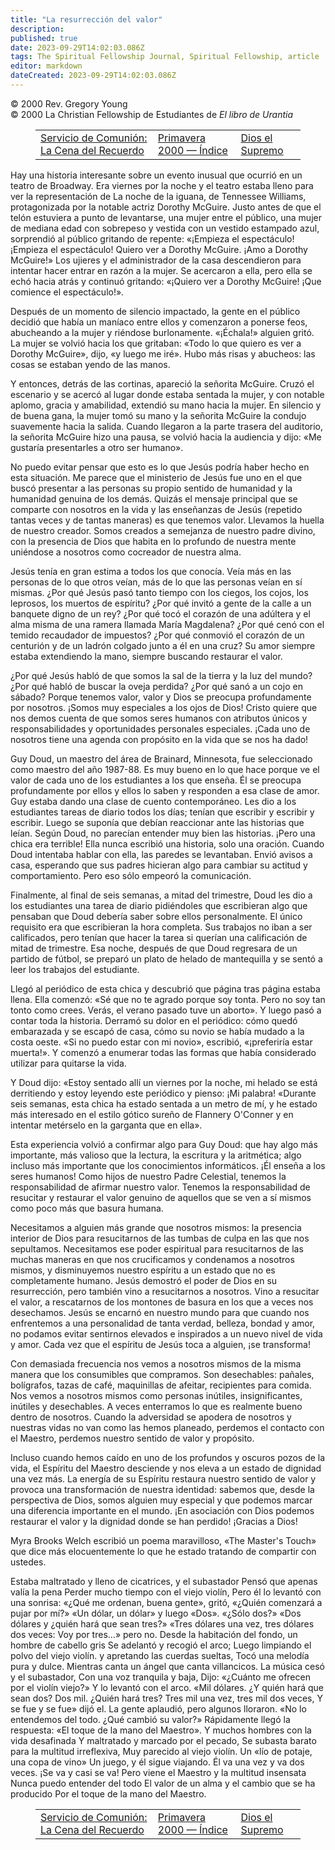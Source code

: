```yaml
---
title: "La resurrección del valor"
description: 
published: true
date: 2023-09-29T14:02:03.086Z
tags: The Spiritual Fellowship Journal, Spiritual Fellowship, article
editor: markdown
dateCreated: 2023-09-29T14:02:03.086Z
---
```


<p class="v-card v-sheet theme--light grey lighten-3 px-2">© 2000 Rev. Gregory Young<br>© 2000 La Christian Fellowship de Estudiantes de <i>El libro de Urantia</i ></p>
<figure class="table chapter-navigator">
  <table>
    <tbody>
      <tr>
        <td>
        <a href="/es/article/Spiritual_Fellowship_Journal/A_Communion_Service">
          <span class="mdi mdi-arrow-left-drop-circle"></span><span class="pl-2">Servicio de Comunión: La Cena del Recuerdo</span>
        </a>
        </td>
        <td>
        <a href="/es/index/articles_spiritual_fellowship_journal#primavera-2000">
          <span class="mdi mdi-book-open-variant"></span><span class="pl-2">Primavera 2000 — Índice</span>
        </a>
        </td>
        <td>
        <a href="/es/article/Spiritual_Fellowship_Journal/God_the_Supreme">
          <span class="pr-2">Dios el Supremo</span><span class="mdi mdi-arrow-right-drop-circle"></span>
        </a>
        </td>
      </tr>
    </tbody>
  </table>
</figure>



Hay una historia interesante sobre un evento inusual que ocurrió en un teatro de Broadway. Era viernes por la noche y el teatro estaba lleno para ver la representación de La noche de la iguana, de Tennessee Williams, protagonizada por la notable actriz Dorothy McGuire. Justo antes de que el telón estuviera a punto de levantarse, una mujer entre el público, una mujer de mediana edad con sobrepeso y vestida con un vestido estampado azul, sorprendió al público gritando de repente: «¡Empieza el espectáculo! ¡Empieza el espectáculo! Quiero ver a Dorothy McGuire. ¡Amo a Dorothy McGuire!» Los ujieres y el administrador de la casa descendieron para intentar hacer entrar en razón a la mujer. Se acercaron a ella, pero ella se echó hacia atrás y continuó gritando: «¡Quiero ver a Dorothy McGuire! ¡Que comience el espectáculo!».

Después de un momento de silencio impactado, la gente en el público decidió que había un maníaco entre ellos y comenzaron a ponerse feos, abucheando a la mujer y riéndose burlonamente. «¡Échala!» alguien gritó. La mujer se volvió hacia los que gritaban: «Todo lo que quiero es ver a Dorothy McGuire», dijo, «y luego me iré». Hubo más risas y abucheos: las cosas se estaban yendo de las manos.

Y entonces, detrás de las cortinas, apareció la señorita McGuire. Cruzó el escenario y se acercó al lugar donde estaba sentada la mujer, y con notable aplomo, gracia y amabilidad, extendió su mano hacia la mujer. En silencio y de buena gana, la mujer tomó su mano y la señorita McGuire la condujo suavemente hacia la salida. Cuando llegaron a la parte trasera del auditorio, la señorita McGuire hizo una pausa, se volvió hacia la audiencia y dijo: «Me gustaría presentarles a otro ser humano».

No puedo evitar pensar que esto es lo que Jesús podría haber hecho en esta situación. Me parece que el ministerio de Jesús fue uno en el que buscó presentar a las personas su propio sentido de humanidad y la humanidad genuina de los demás. Quizás el mensaje principal que se comparte con nosotros en la vida y las enseñanzas de Jesús (repetido tantas veces y de tantas maneras) es que tenemos valor. Llevamos la huella de nuestro creador. Somos creados a semejanza de nuestro padre divino, con la presencia de Dios que habita en lo profundo de nuestra mente uniéndose a nosotros como cocreador de nuestra alma.

Jesús tenía en gran estima a todos los que conocía. Veía más en las personas de lo que otros veían, más de lo que las personas veían en sí mismas. ¿Por qué Jesús pasó tanto tiempo con los ciegos, los cojos, los leprosos, los muertos de espíritu? ¿Por qué invitó a gente de la calle a un banquete digno de un rey? ¿Por qué tocó el corazón de una adúltera y el alma misma de una ramera llamada María Magdalena? ¿Por qué cenó con el temido recaudador de impuestos? ¿Por qué conmovió el corazón de un centurión y de un ladrón colgado junto a él en una cruz? Su amor siempre estaba extendiendo la mano, siempre buscando restaurar el valor.

¿Por qué Jesús habló de que somos la sal de la tierra y la luz del mundo? ¿Por qué habló de buscar la oveja perdida? ¿Por qué sanó a un cojo en sábado? Porque tenemos valor, valor y Dios se preocupa profundamente por nosotros. ¡Somos muy especiales a los ojos de Dios! Cristo quiere que nos demos cuenta de que somos seres humanos con atributos únicos y responsabilidades y oportunidades personales especiales. ¡Cada uno de nosotros tiene una agenda con propósito en la vida que se nos ha dado!

Guy Doud, un maestro del área de Brainard, Minnesota, fue seleccionado como maestro del año 1987-88. Es muy bueno en lo que hace porque ve el valor de cada uno de los estudiantes a los que enseña. Él se preocupa profundamente por ellos y ellos lo saben y responden a esa clase de amor. Guy estaba dando una clase de cuento contemporáneo. Les dio a los estudiantes tareas de diario todos los días; tenían que escribir y escribir y escribir. Luego se suponía que debían reaccionar ante las historias que leían. Según Doud, no parecían entender muy bien las historias. ¡Pero una chica era terrible! Ella nunca escribió una historia, solo una oración. Cuando Doud intentaba hablar con ella, las paredes se levantaban. Envió avisos a casa, esperando que sus padres hicieran algo para cambiar su actitud y comportamiento. Pero eso sólo empeoró la comunicación.

Finalmente, al final de seis semanas, a mitad del trimestre, Doud les dio a los estudiantes una tarea de diario pidiéndoles que escribieran algo que pensaban que Doud debería saber sobre ellos personalmente. El único requisito era que escribieran la hora completa. Sus trabajos no iban a ser calificados, pero tenían que hacer la tarea si querían una calificación de mitad de trimestre. Esa noche, después de que Doud regresara de un partido de fútbol, se preparó un plato de helado de mantequilla y se sentó a leer los trabajos del estudiante.

Llegó al periódico de esta chica y descubrió que página tras página estaba llena. Ella comenzó: «Sé que no te agrado porque soy tonta. Pero no soy tan tonto como crees. Verás, el verano pasado tuve un aborto». Y luego pasó a contar toda la historia. Derramó su dolor en el periódico: cómo quedó embarazada y se escapó de casa, cómo su novio se había mudado a la costa oeste. «Si no puedo estar con mi novio», escribió, «¡preferiría estar muerta!». Y comenzó a enumerar todas las formas que había considerado utilizar para quitarse la vida.

Y Doud dijo: «Estoy sentado allí un viernes por la noche, mi helado se está derritiendo y estoy leyendo este periódico y pienso: ¡Mi palabra! «Durante seis semanas, esta chica ha estado sentada a un metro de mí, y he estado más interesado en el estilo gótico sureño de Flannery O'Conner y en intentar metérselo en la garganta que en ella».

Esta experiencia volvió a confirmar algo para Guy Doud: que hay algo más importante, más valioso que la lectura, la escritura y la aritmética; algo incluso más importante que los conocimientos informáticos. ¡Él enseña a los seres humanos! Como hijos de nuestro Padre Celestial, tenemos la responsabilidad de afirmar nuestro valor. Tenemos la responsabilidad de resucitar y restaurar el valor genuino de aquellos que se ven a sí mismos como poco más que basura humana.

Necesitamos a alguien más grande que nosotros mismos: la presencia interior de Dios para resucitarnos de las tumbas de culpa en las que nos sepultamos. Necesitamos ese poder espiritual para resucitarnos de las muchas maneras en que nos crucificamos y condenamos a nosotros mismos, y disminuyemos nuestro espíritu a un estado que no es completamente humano. Jesús demostró el poder de Dios en su resurrección, pero también vino a resucitarnos a nosotros. Vino a resucitar el valor, a rescatarnos de los montones de basura en los que a veces nos desechamos. Jesús se encarnó en nuestro mundo para que cuando nos enfrentemos a una personalidad de tanta verdad, belleza, bondad y amor, no podamos evitar sentirnos elevados e inspirados a un nuevo nivel de vida y amor. Cada vez que el espíritu de Jesús toca a alguien, ¡se transforma!

Con demasiada frecuencia nos vemos a nosotros mismos de la misma manera que los consumibles que compramos. Son desechables: pañales, bolígrafos, tazas de café, maquinillas de afeitar, recipientes para comida. Nos vemos a nosotros mismos como personas inútiles, insignificantes, inútiles y desechables. A veces enterramos lo que es realmente bueno dentro de nosotros. Cuando la adversidad se apodera de nosotros y nuestras vidas no van como las hemos planeado, perdemos el contacto con el Maestro, perdemos nuestro sentido de valor y propósito.

Incluso cuando hemos caído en uno de los profundos y oscuros pozos de la vida, el Espíritu del Maestro desciende y nos eleva a un estado de dignidad una vez más. La energía de su Espíritu restaura nuestro sentido de valor y provoca una transformación de nuestra identidad: sabemos que, desde la perspectiva de Dios, somos alguien muy especial y que podemos marcar una diferencia importante en el mundo. ¡En asociación con Dios podemos restaurar el valor y la dignidad donde se han perdido! ¡Gracias a Dios!

Myra Brooks Welch escribió un poema maravilloso, «The Master's Touch» que dice más elocuentemente lo que he estado tratando de compartir con ustedes.

Estaba maltratado y lleno de cicatrices, y el subastador
Pensó que apenas valía la pena
Perder mucho tiempo con el viejo violín,
Pero él lo levantó con una sonrisa:
«¿Qué me ordenan, buena gente», gritó,
«¿Quién comenzará a pujar por mí?»
«Un dólar, un dólar» y luego «Dos». «¿Sólo dos?»
«Dos dólares y ¿quién hará que sean tres?»
«Tres dólares una vez, tres dólares dos veces:
Voy por tres…» pero no.
Desde la habitación del fondo, un hombre de cabello gris
Se adelantó y recogió el arco;
Luego limpiando el polvo del viejo violín.
y apretando las cuerdas sueltas,
Tocó una melodía pura y dulce.
Mientras canta un ángel que canta villancicos.
La música cesó y el subastador,
Con una voz tranquila y baja,
Dijo: «¿Cuánto me ofrecen por el violín viejo?»
Y lo levantó con el arco.
«Mil dólares. ¿Y quién hará que sean dos?
Dos mil. ¿Quién hará tres?
Tres mil una vez, tres mil dos veces,
Y se fue y se fue» dijó el.
La gente aplaudió, pero algunos lloraron.
«No lo entendemos del todo.
¿Qué cambió su valor?» Rápidamente llegó la respuesta:
«El toque de la mano del Maestro».
Y muchos hombres con la vida desafinada
Y maltratado y marcado por el pecado,
Se subasta barato para la multitud irreflexiva,
Muy parecido al viejo violín.
Un «lío de potaje, una copa de vino»
Un juego, y él sigue viajando.
Él va una vez y va dos veces.
¡Se va y casi se va!
Pero viene el Maestro y la multitud insensata
Nunca puedo entender del todo
El valor de un alma y el cambio que se ha producido
Por el toque de la mano del Maestro.



<figure class="table chapter-navigator">
  <table>
    <tbody>
      <tr>
        <td>
        <a href="/es/article/Spiritual_Fellowship_Journal/A_Communion_Service">
          <span class="mdi mdi-arrow-left-drop-circle"></span><span class="pl-2">Servicio de Comunión: La Cena del Recuerdo</span>
        </a>
        </td>
        <td>
        <a href="/es/index/articles_spiritual_fellowship_journal#primavera-2000">
          <span class="mdi mdi-book-open-variant"></span><span class="pl-2">Primavera 2000 — Índice</span>
        </a>
        </td>
        <td>
        <a href="/es/article/Spiritual_Fellowship_Journal/God_the_Supreme">
          <span class="pr-2">Dios el Supremo</span><span class="mdi mdi-arrow-right-drop-circle"></span>
        </a>
        </td>
      </tr>
    </tbody>
  </table>
</figure>
